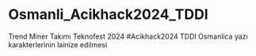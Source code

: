 # Osmanli_Acikhack2024_TDDI
Trend Miner Takımı Teknofest 2024 #Acikhack2024 TDDI
Osmanlica yazı karakterlerinin lainize edilmesi
